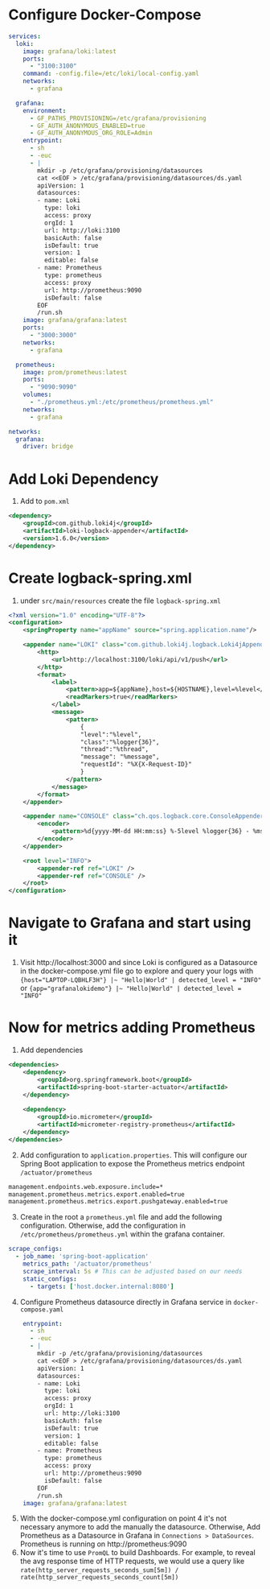 # Configure Docker-Compose
```yaml
services:
  loki:
    image: grafana/loki:latest
    ports:
      - "3100:3100"
    command: -config.file=/etc/loki/local-config.yaml
    networks:
      - grafana

  grafana:
    environment:
      - GF_PATHS_PROVISIONING=/etc/grafana/provisioning
      - GF_AUTH_ANONYMOUS_ENABLED=true
      - GF_AUTH_ANONYMOUS_ORG_ROLE=Admin
    entrypoint:
      - sh
      - -euc
      - |
        mkdir -p /etc/grafana/provisioning/datasources
        cat <<EOF > /etc/grafana/provisioning/datasources/ds.yaml
        apiVersion: 1
        datasources:
        - name: Loki
          type: loki
          access: proxy
          orgId: 1
          url: http://loki:3100
          basicAuth: false
          isDefault: true
          version: 1
          editable: false
        - name: Prometheus
          type: prometheus
          access: proxy
          url: http://prometheus:9090
          isDefault: false
        EOF
        /run.sh
    image: grafana/grafana:latest
    ports:
      - "3000:3000"
    networks:
      - grafana

  prometheus:
    image: prom/prometheus:latest
    ports:
      - "9090:9090"
    volumes:
      - "./prometheus.yml:/etc/prometheus/prometheus.yml"
    networks:
      - grafana

networks:
  grafana:
    driver: bridge
```

# Add Loki Dependency
1. Add to `pom.xml`
```xml
<dependency>
    <groupId>com.github.loki4j</groupId>
    <artifactId>loki-logback-appender</artifactId>
    <version>1.6.0</version>
</dependency>
```

# Create logback-spring.xml
1. under `src/main/resources` create the file `logback-spring.xml`
```xml
<?xml version="1.0" encoding="UTF-8"?>
<configuration>
    <springProperty name="appName" source="spring.application.name"/>

    <appender name="LOKI" class="com.github.loki4j.logback.Loki4jAppender">
        <http>
            <url>http://localhost:3100/loki/api/v1/push</url>
        </http>
        <format>
            <label>
                <pattern>app=${appName},host=${HOSTNAME},level=%level</pattern>
                <readMarkers>true</readMarkers>
            </label>
            <message>
                <pattern>
                    {
                    "level":"%level",
                    "class":"%logger{36}",
                    "thread":"%thread",
                    "message": "%message",
                    "requestId": "%X{X-Request-ID}"
                    }
                </pattern>
            </message>
        </format>
    </appender>

    <appender name="CONSOLE" class="ch.qos.logback.core.ConsoleAppender">
        <encoder>
            <pattern>%d{yyyy-MM-dd HH:mm:ss} %-5level %logger{36} - %msg%n</pattern>
        </encoder>
    </appender>

    <root level="INFO">
        <appender-ref ref="LOKI" />
        <appender-ref ref="CONSOLE" />
    </root>
</configuration>
```

# Navigate to Grafana and start using it
1. Visit http://localhost:3000 and since Loki is configured as a Datasource in the docker-compose.yml file go to explore and query your logs with `{host="LAPTOP-LQBHLF3H"} |~ "Hello|World" | detected_level = "INFO"` or `{app="grafanalokidemo"} |~ "Hello|World" | detected_level = "INFO"`

# Now for metrics adding Prometheus
1. Add dependencies
```xml
<dependencies>
    <dependency>
        <groupId>org.springframework.boot</groupId>
        <artifactId>spring-boot-starter-actuator</artifactId>
    </dependency>
    
    <dependency>
        <groupId>io.micrometer</groupId>
        <artifactId>micrometer-registry-prometheus</artifactId>
    </dependency>
</dependencies>
```
2. Add configuration to `application.properties`. This will configure our Spring Boot application to expose the Prometheus metrics endpoint `/actuator/prometheus`
```bash
management.endpoints.web.exposure.include=*
management.prometheus.metrics.export.enabled=true
management.prometheus.metrics.export.pushgateway.enabled=true
```
3. Create in the root a `prometheus.yml` file and add the following configuration. Otherwise, add the configuration in `/etc/prometheus/prometheus.yml` within the grafana container.
```yaml
scrape_configs:
  - job_name: 'spring-boot-application'
    metrics_path: '/actuator/prometheus'
    scrape_interval: 5s # This can be adjusted based on our needs
    static_configs:
      - targets: ['host.docker.internal:8080']
```
4. Configure Prometheus datasource directly in Grafana service in `docker-compose.yaml`
```yaml
    entrypoint:
      - sh
      - -euc
      - |
        mkdir -p /etc/grafana/provisioning/datasources
        cat <<EOF > /etc/grafana/provisioning/datasources/ds.yaml
        apiVersion: 1
        datasources:
        - name: Loki
          type: loki
          access: proxy
          orgId: 1
          url: http://loki:3100
          basicAuth: false
          isDefault: true
          version: 1
          editable: false
        - name: Prometheus
          type: prometheus
          access: proxy
          url: http://prometheus:9090
          isDefault: false
        EOF
        /run.sh
    image: grafana/grafana:latest
```
5. With the docker-compose.yml configuration on point 4 it's not necessary anymore to add the manually the datasource. Otherwise, Add Prometheus as a Datasource in Grafana in `Connections > DataSources`. Prometheus is running on http://prometheus:9090
6. Now it's time to use `PromQL` to build Dashboards. For example, to reveal the avg response time of HTTP requests, we would use a query like `rate(http_server_requests_seconds_sum[5m]) / rate(http_server_requests_seconds_count[5m])`